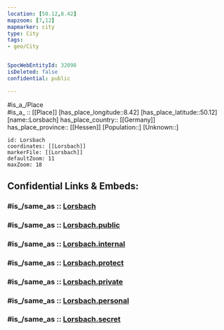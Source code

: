 ```yaml
---
location: [50.12,8.42] 
mapzoom: [7,12] 
mapmarker: city 
type: City
tags:
- geo/City


SpocWebEntityId: 32098
isDeleted: false
confidential: public

---
```

#is_a_/Place  
#is_a_ :: [[Place]] 
[has_place_longitude::8.42] 
[has_place_latitude::50.12] 
[name::Lorsbach] 
has_place_country:: [[Germany]]  
has_place_province:: [[Hessen]] 
[Population::] 
[Unknown::] 


```leaflet
id: Lorsbach
coordinates: [[Lorsbach]] 
markerFile: [[Lorsbach]] 
defaultZoom: 11 
maxZoom: 18
```


## Confidential Links & Embeds: 

### #is_/same_as :: [Lorsbach](/_Standards/Earth/Continent/Europe/Europe~Central/Germany/Germany~West/Hessen/counties~Hessen/Main-Taunus-Kreis/cities~Main-Taunus/Hofheim~Taunus/boroughs~Hofheim~Ts/Lorsbach.md) 

### #is_/same_as :: [Lorsbach.public](/_public/Earth/Continent/Europe/Europe~Central/Germany/Germany~West/Hessen/counties~Hessen/Main-Taunus-Kreis/cities~Main-Taunus/Hofheim~Taunus/boroughs~Hofheim~Ts/Lorsbach.public.md) 

### #is_/same_as :: [Lorsbach.internal](/_internal/Earth/Continent/Europe/Europe~Central/Germany/Germany~West/Hessen/counties~Hessen/Main-Taunus-Kreis/cities~Main-Taunus/Hofheim~Taunus/boroughs~Hofheim~Ts/Lorsbach.internal.md) 

### #is_/same_as :: [Lorsbach.protect](/_protect/Earth/Continent/Europe/Europe~Central/Germany/Germany~West/Hessen/counties~Hessen/Main-Taunus-Kreis/cities~Main-Taunus/Hofheim~Taunus/boroughs~Hofheim~Ts/Lorsbach.protect.md) 

### #is_/same_as :: [Lorsbach.private](/_private/Earth/Continent/Europe/Europe~Central/Germany/Germany~West/Hessen/counties~Hessen/Main-Taunus-Kreis/cities~Main-Taunus/Hofheim~Taunus/boroughs~Hofheim~Ts/Lorsbach.private.md) 

### #is_/same_as :: [Lorsbach.personal](/_personal/Earth/Continent/Europe/Europe~Central/Germany/Germany~West/Hessen/counties~Hessen/Main-Taunus-Kreis/cities~Main-Taunus/Hofheim~Taunus/boroughs~Hofheim~Ts/Lorsbach.personal.md) 

### #is_/same_as :: [Lorsbach.secret](/_secret/Earth/Continent/Europe/Europe~Central/Germany/Germany~West/Hessen/counties~Hessen/Main-Taunus-Kreis/cities~Main-Taunus/Hofheim~Taunus/boroughs~Hofheim~Ts/Lorsbach.secret.md)

